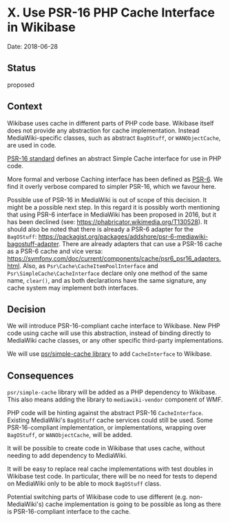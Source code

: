 # X. Use PSR-16 PHP Cache Interface in Wikibase

Date: 2018-06-28

## Status

proposed

## Context

Wikibase uses cache in different parts of PHP code base. Wikibase itself does not provide any abstraction for cache implementation. Instead MediaWiki-specific classes, such as abstract `BagOStuff`, or `WANObjectCache`, are used in code.

[PSR-16 standard](https://www.php-fig.org/psr/psr-16/) defines an abstract Simple Cache interface for use in PHP code.

More formal and verbose Caching interface has been defined as [PSR-6](https://www.php-fig.org/psr/psr-6/). We find it overly verbose compared to simpler PSR-16, which we favour here.

Possible use of PSR-16 in MediaWiki is out of scope of this decision. It might be a possible next step. In this regard it is possibly worth mentioning that using PSR-6 interface in MediaWiki has been proposed in 2016, but it has been declined (see: https://phabricator.wikimedia.org/T130528). It should also be noted that there is already a PSR-6 adapter for the `BagOStuff`: https://packagist.org/packages/addshore/psr-6-mediawiki-bagostuff-adapter. There are already adapters that can use a PSR-16 cache as a PSR-6 cache and vice versa: https://symfony.com/doc/current/components/cache/psr6_psr16_adapters.html. Also, as `Psr\Cache\CacheItemPoolInterface` and `Psr\SimpleCache\CacheInterface` declare only one method of the same name, `clear()`, and as both declarations have the same signature, any cache system may implement both interfaces.

## Decision

We will introduce PSR-16-compliant cache interface to Wikibase. New PHP code using cache will use this abstraction, instead of binding directly to MediaWiki cache classes, or any other specific third-party implementations.

We will use [psr/simple-cache library](https://packagist.org/packages/psr/simple-cache) to add `CacheInterface` to Wikibase.

## Consequences

`psr/simple-cache` library will be added as a PHP dependency to Wikibase. This also means adding the library to `mediawiki-vendor` component of WMF.

PHP code will be hinting against the abstract PSR-16 `CacheInterface`. Existing MediaWiki's `BagOStuff` cache services could still be used. Some PSR-16-compliant implementation, or implementations, wrapping over `BagOStuff`, or `WANObjectCache`, will be added.

It will be possible to create code in Wikibase that uses cache, without needing to add dependency to MediaWiki.

It will be easy to replace real cache implementations with test doubles in Wikibase test code. In particular, there will be no need for tests to depend on MediaWiki only to be able to mock `BagOStuff` class.

Potential switching parts of Wikibase code to use different (e.g. non-MediaWiki's) cache implementation is going to be possible as long as there is PSR-16-compliant interface to the cache.
